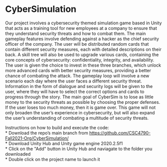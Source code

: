 # CyberSimulation

Our project involves a cybersecurity themed simulation game based in Unity that acts as a training tool for new employees at a company to ensure that they understand security threats and how to combat them. The main gameplay features involve defending against a hacker as the chief security officer of the company. The user will be distributed random cards that contain different security measures, each with detailed descriptions on their back. A skill tree will also be used to upgrade various cards, containing the core concepts of cybersecurity: confidentiality, integrity, and availability. The user is given the choice to invest in these three branches, which unlock more advanced cards with better security measures, providing a better chance of combating the attack. The gameplay loop will involve a new scenario each day where the user faces a different security threat. Information in the form of dialogue and security logs will be given to the user, where they will have to select the correct options and cards to progress through the story. The main goal of CyberSim is to lose as little money to the security threats as possible by choosing the proper defenses. If the user loses too much money, then it is game over. This game will not only broaden the user’s experience in cybersecurity, but will also expand the user’s understanding of combating a multitude of security threats.


Instructions on how to build and execute the code:  
    * Download the repo’s main branch from https://github.com/CSC4790-Fall2021-Org/CyberSimulation/  
    * Download Unity Hub and Unity game engine 2020.2.5f1  
    * Click on the "Add" button in Unity Hub and naviagate to the folder you downloaded  
    * Double click on the project name to launch it  

